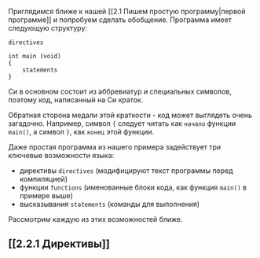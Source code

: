 Приглядимся ближе к нашей [[2.1 Пишем простую программу|первой программе]] и попробуем сделать обобщение. Программа имеет следующую структуру:

```
directives

int main (void)
{
	statements
}
```

Си в основном состоит из аббревиатур и специальных символов, поэтому код, написанный на Си краток. 

Обратная сторона медали этой краткости - код может выглядеть очень загадочно. Например, символ `{` следует читать как `начало` функции `main()`, а символ `}`, как `конец` этой функции.

Даже простая программа из нашего примера задействует три ключевые возможности языка:
* директивы `directives` (модифицируют текст программы перед компиляцией)
* функции `functions` (именованные блоки кода, как функция `main()` в примере выше)
* высказывания `statements` (команды для выполнения)

Рассмотрим каждую из этих возможностей ближе.

## [[2.2.1 Директивы]]


